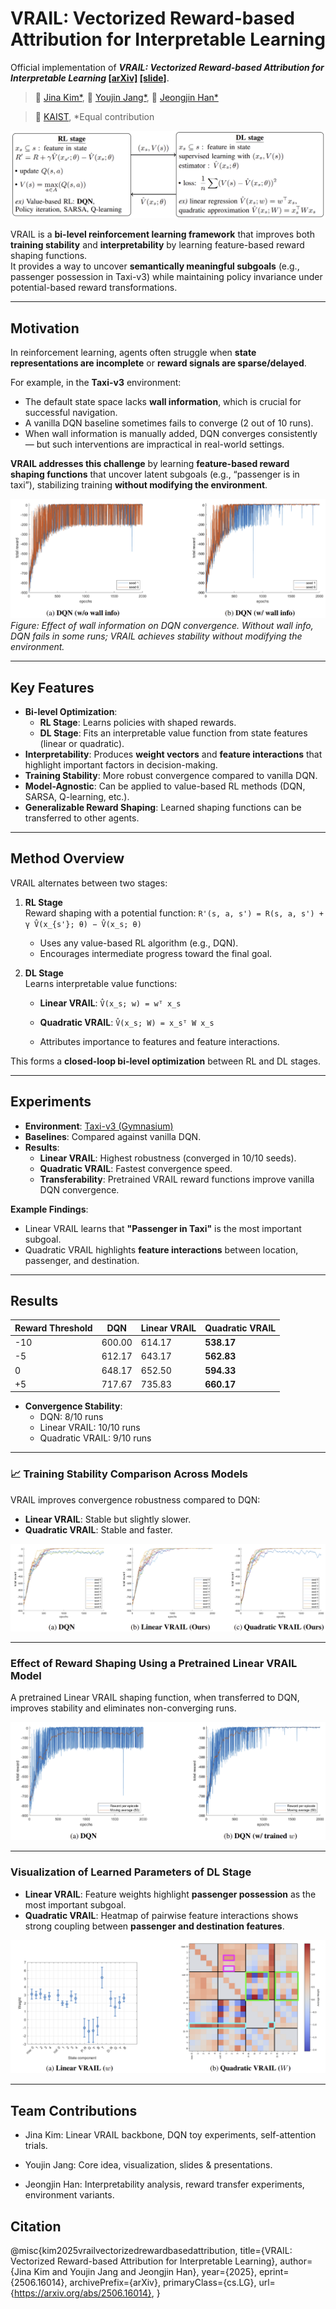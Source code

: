 # VRAIL: Vectorized Reward-based Attribution for Interpretable Learning

Official implementation of **_VRAIL: Vectorized Reward-based Attribution for Interpretable Learning_ [[arXiv]](https://arxiv.org/abs/2506.16014) [[slide]](https://drive.google.com/file/d/1th0FzY0WbpATT7SdJMwVqOIlV8qA40Kv/view?usp=sharing)**.

> 🏫 [Jina Kim*](https://jina0218.github.io/), 🏫 [Youjin Jang*](https://github.com/jangyoujin0917), 🏫 [Jeongjin Han*](https://github.com/Jeong-jin-Han)

> 🏫 [KAIST](https://www.kaist.ac.kr/en/), *Equal contribution

![Concept Figure](img/cs377.png)

VRAIL is a **bi-level reinforcement learning framework** that improves both **training stability** and **interpretability** by learning feature-based reward shaping functions.  
It provides a way to uncover **semantically meaningful subgoals** (e.g., passenger possession in Taxi-v3) while maintaining policy invariance under potential-based reward transformations.

---

## Motivation
In reinforcement learning, agents often struggle when **state representations are incomplete** or **reward signals are sparse/delayed**.  

For example, in the **Taxi-v3** environment:  
- The default state space lacks **wall information**, which is crucial for successful navigation.  
- A vanilla DQN baseline sometimes fails to converge (2 out of 10 runs).  
- When wall information is manually added, DQN converges consistently — but such interventions are impractical in real-world settings.  

**VRAIL addresses this challenge** by learning **feature-based reward shaping functions** that uncover latent subgoals (e.g., “passenger is in taxi”), stabilizing training **without modifying the environment**.

![Effect of Wall Information](img/wall_info.png)  
*Figure: Effect of wall information on DQN convergence. Without wall info, DQN fails in some runs; VRAIL achieves stability without modifying the environment.*

---

## Key Features
- **Bi-level Optimization**:  
  - **RL Stage**: Learns policies with shaped rewards.  
  - **DL Stage**: Fits an interpretable value function from state features (linear or quadratic).  
- **Interpretability**: Produces **weight vectors** and **feature interactions** that highlight important factors in decision-making.  
- **Training Stability**: More robust convergence compared to vanilla DQN.  
- **Model-Agnostic**: Can be applied to value-based RL methods (DQN, SARSA, Q-learning, etc.).  
- **Generalizable Reward Shaping**: Learned shaping functions can be transferred to other agents.

---

## Method Overview
VRAIL alternates between two stages:

1. **RL Stage**  
   Reward shaping with a potential function:
   `R'(s, a, s') = R(s, a, s') + γ V̂(x_{s'}; θ) − V̂(x_s; θ)`

   - Uses any value-based RL algorithm (e.g., DQN).  
   - Encourages intermediate progress toward the final goal.  

2. **DL Stage**  
   Learns interpretable value functions:  
   - **Linear VRAIL**:  `V̂(x_s; w) = wᵀ x_s`
   - **Quadratic VRAIL**:  `V̂(x_s; W) = x_sᵀ W x_s`

   - Attributes importance to features and feature interactions.  

This forms a **closed-loop bi-level optimization** between RL and DL stages.

---

## Experiments
- **Environment**: [Taxi-v3 (Gymnasium)](https://gymnasium.farama.org/)  
- **Baselines**: Compared against vanilla DQN.  
- **Results**:
  - **Linear VRAIL**: Highest robustness (converged in 10/10 seeds).  
  - **Quadratic VRAIL**: Fastest convergence speed.  
  - **Transferability**: Pretrained VRAIL reward functions improve vanilla DQN convergence.  

**Example Findings**:
- Linear VRAIL learns that **"Passenger in Taxi"** is the most important subgoal.  
- Quadratic VRAIL highlights **feature interactions** between location, passenger, and destination.  

---

## Results

| Reward Threshold | DQN | Linear VRAIL | Quadratic VRAIL |
|------------------|-----|--------------|-----------------|
| -10              | 600.00 | 614.17 | **538.17** |
| -5               | 612.17 | 643.17 | **562.83** |
| 0                | 648.17 | 652.50 | **594.33** |
| +5               | 717.67 | 735.83 | **660.17** |

- **Convergence Stability**:  
  - DQN: 8/10 runs  
  - Linear VRAIL: 10/10 runs  
  - Quadratic VRAIL: 9/10 runs  

---

### 📈 Training Stability Comparison Across Models
VRAIL improves convergence robustness compared to DQN:  
- **Linear VRAIL**: Stable but slightly slower.  
- **Quadratic VRAIL**: Stable and faster.  

![Training Stability](img/training_stability.png)

---

### Effect of Reward Shaping Using a Pretrained Linear VRAIL Model
A pretrained Linear VRAIL shaping function, when transferred to DQN, improves stability and eliminates non-converging runs.  

![Reward Shaping](img/reward_shaping.png)

---

### Visualization of Learned Parameters of DL Stage
- **Linear VRAIL**: Feature weights highlight **passenger possession** as the most important subgoal.  
- **Quadratic VRAIL**: Heatmap of pairwise feature interactions shows strong coupling between **passenger and destination features**.  

![Learned Parameters](img/learned_params.png)

---

## Team Contributions
- Jina Kim: Linear VRAIL backbone, DQN toy experiments, self-attention trials.

- Youjin Jang: Core idea, visualization, slides & presentations.

- Jeongjin Han: Interpretability analysis, reward transfer experiments, environment variants.

## Citation
@misc{kim2025vrailvectorizedrewardbasedattribution,
      title={VRAIL: Vectorized Reward-based Attribution for Interpretable Learning}, 
      author={Jina Kim and Youjin Jang and Jeongjin Han},
      year={2025},
      eprint={2506.16014},
      archivePrefix={arXiv},
      primaryClass={cs.LG},
      url={https://arxiv.org/abs/2506.16014}, 
}